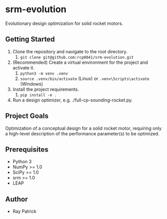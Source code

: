 # srm-evolution
Evolutionary design optimization for solid rocket motors.

## Getting Started

1. Clone the repository and navigate to the root directory.
   1. `git clone git@github.com:rcp0041/srm-evolution.git`
2. (Recommended) Create a virtual environment for the project and activate it.
   1. `python3 -m venv .venv`
   2. `source .venv/bin/activate` (Linux) or
   `.venv\Scripts\activate` (Windows)
3. Install the project requirements.
   1. `pip install -e .`
4. Run a design optimizer, e.g. ./full-cp-sounding-rocket.py.

## Project Goals

Optimization of a conceptual design for a solid rocket motor, requiring only a high-level description of the performance parameter(s) to be optimized.

## Prerequisites

- Python 3
- NumPy >= 1.0
- SciPy >= 1.0
- srm >= 1.0
- LEAP

## Author

- Ray Patrick

